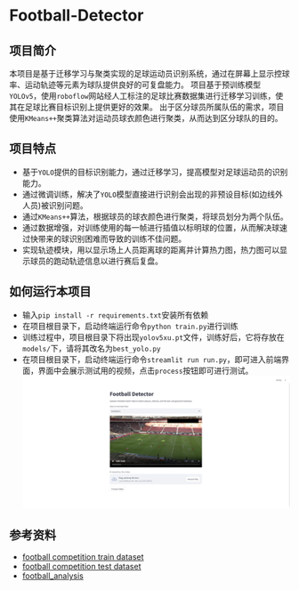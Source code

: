 # Football-Detector

## 项目简介
本项目是基于迁移学习与聚类实现的足球运动员识别系统，通过在屏幕上显示控球率、运动轨迹等元素为球队提供良好的可复盘能力。
项目基于预训练模型`YOLOv5`，使用`roboflow`网站经人工标注的足球比赛数据集进行迁移学习训练，使其在足球比赛目标识别上提供更好的效果。
出于区分球员所属队伍的需求，项目使用`KMeans++`聚类算法对运动员球衣颜色进行聚类，从而达到区分球队的目的。

## 项目特点
- 基于`YOLO`提供的目标识别能力，通过迁移学习，提高模型对足球运动员的识别能力。
- 通过微调训练，解决了`YOLO`模型直接进行识别会出现的非预设目标(如边线外人员)被识别问题。
- 通过`KMeans++`算法，根据球员的球衣颜色进行聚类，将球员划分为两个队伍。
- 通过数据增强，对训练使用的每一帧进行插值以标明球的位置，从而解决球速过快带来的球识别困难而导致的训练不佳问题。
- 实现轨迹模块，用以显示场上人员距离球的距离并计算热力图，热力图可以显示球员的跑动轨迹信息以进行赛后复盘。

## 如何运行本项目
- 输入`pip install -r requirements.txt`安装所有依赖
- 在项目根目录下，启动终端运行命令`python train.py`进行训练
- 训练过程中，项目根目录下将出现`yolov5xu.pt`文件，训练好后，它将存放在`models/`下，请将其改名为`best_yolo.py`
- 在项目根目录下，启动终端运行命令`streamlit run run.py`，即可进入前端界面，界面中会展示测试用的视频，点击`process`按钮即可进行测试。
![frontend_fig](./images/streamlit_frontend.png)

## 参考资料
- [football competition train dataset](https://universe.roboflow.com/roboflow-jvuqo/football-players-detection-3zvbc)
- [football competition test dataset](https://www.kaggle.com/datasets/saberghaderi/-dfl-bundesliga-460-mp4-videos-in-30sec-csv)
- [football_analysis](https://github.com/abdullahtarek/football_analysis)
